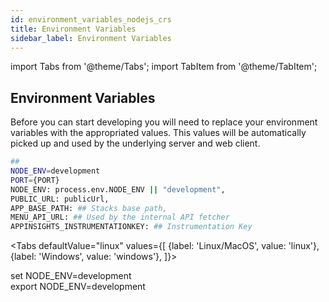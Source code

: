 ```yaml
---
id: environment_variables_nodejs_crs
title: Environment Variables
sidebar_label: Environment Variables
---
```


import Tabs from '@theme/Tabs';
import TabItem from '@theme/TabItem';

## Environment Variables

Before you can start developing you will need to replace your environment variables with the appropriated values.
This values will be automatically picked up and used by the underlying server and web client.

```bash
##
NODE_ENV=development
PORT={PORT}
NODE_ENV: process.env.NODE_ENV || "development",
PUBLIC_URL: publicUrl,
APP_BASE_PATH: ## Stacks base path,
MENU_API_URL: ## Used by the internal API fetcher
APPINSIGHTS_INSTRUMENTATIONKEY: ## Instrumentation Key
```
<!-- markdownlint-disable MD033 -->

<Tabs
defaultValue="linux"
values={[
{label: 'Linux/MacOS', value: 'linux'},
{label: 'Windows', value: 'windows'},
]}>
<TabItem value="windows">

<div>
set NODE_ENV=development <br/>

</div>

  </TabItem>

  <TabItem value="linux">

<div>
export NODE_ENV=development <br/>
</div>

  </TabItem>

</Tabs>

<!-- markdownlint-enable MD033  -->
